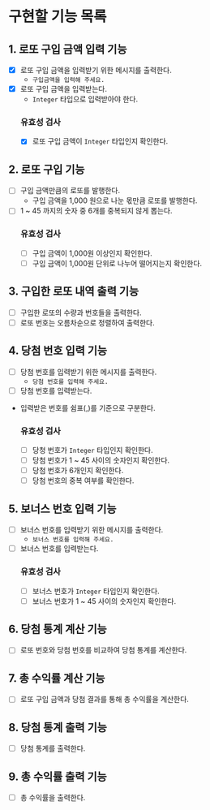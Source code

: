 # 구현할 기능 목록

## 1. 로또 구입 금액 입력 기능

- [X] 로또 구입 금액을 입력받기 위한 메시지를 출력한다.
    - `구입금액을 입력해 주세요.`
- [X] 로또 구입 금액을 입력받는다.
    - `Integer` 타입으로 입력받아야 한다.
  ### 유효성 검사
    - [X] 로또 구입 금액이 `Integer` 타입인지 확인한다.

## 2. 로또 구입 기능

- [ ] 구입 금액만큼의 로또를 발행한다.
    - 구입 금액을 1,000 원으로 나눈 몫만큼 로또를 발행한다.
- [ ] 1 ~ 45 까지의 숫자 중 6개를 중복되지 않게 뽑는다.
  ### 유효성 검사
    - [ ] 구입 금액이 1,000원 이상인지 확인한다.
    - [ ] 구입 금액이 1,000원 단위로 나누어 떨어지는지 확인한다.

## 3. 구입한 로또 내역 출력 기능

- [ ] 구입한 로또의 수량과 번호들을 출력한다.
- [ ] 로또 번호는 오름차순으로 정렬하여 출력한다.

## 4. 당첨 번호 입력 기능

- [ ] 당첨 번호를 입력받기 위한 메시지를 출력한다.
    - `당첨 번호를 입력해 주세요.`
- [ ] 당첨 번호를 입력받는다.
- 입력받은 번호를 쉼표(,)를 기준으로 구분한다.
  ### 유효성 검사
    - [ ] 당청 번호가 `Integer` 타입인지 확인한다.
    - [ ] 당첨 번호가 1 ~ 45 사이의 숫자인지 확인한다.
    - [ ] 당첨 번호가 6개인지 확인한다.
    - [ ] 당첨 번호의 중복 여부를 확인한다.

## 5. 보너스 번호 입력 기능

- [ ] 보너스 번호를 입력받기 위한 메시지를 출력한다.
    - `보너스 번호를 입력해 주세요.`
- [ ] 보너스 번호를 입력받는다.
  ### 유효성 검사
    - [ ] 보너스 번호가 `Integer` 타입인지 확인한다.
    - [ ] 보너스 번호가 1 ~ 45 사이의 숫자인지 확인한다.

## 6. 당첨 통계 계산 기능

- [ ] 로또 번호와 당첨 번호를 비교하여 당첨 통계를 계산한다.

## 7. 총 수익률 계산 기능

- [ ] 로또 구입 금액과 당첨 결과를 통해 총 수익률을 계산한다.

## 8. 당첨 통계 출력 기능

- [ ] 당첨 통계를 출력한다.

## 9. 총 수익률 출력 기능

- [ ] 총 수익률을 출력한다.